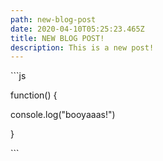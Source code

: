 ```yaml
---
path: new-blog-post
date: 2020-04-10T05:25:23.465Z
title: NEW BLOG POST!
description: This is a new post!
---
```

\`\``js

function()  {

  console.log("booyaaas!")

}

\`\``